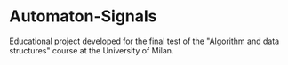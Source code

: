 # Automaton-Signals
Educational project developed for the final test of the "Algorithm and data structures" course at the University of Milan.
